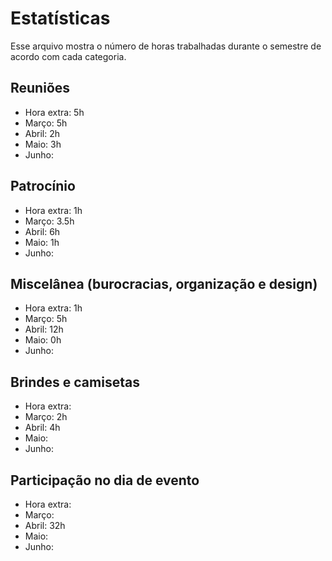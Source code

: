 # Estatísticas
Esse arquivo mostra o número de horas trabalhadas durante o semestre de acordo com cada categoria.

## Reuniões
- Hora extra: 5h
- Março: 5h
- Abril: 2h
- Maio: 3h
- Junho:

## Patrocínio
- Hora extra: 1h
- Março: 3.5h
- Abril: 6h
- Maio: 1h
- Junho:

## Miscelânea (burocracias, organização e design)
- Hora extra: 1h
- Março: 5h
- Abril: 12h
- Maio: 0h
- Junho:

## Brindes e camisetas
- Hora extra:
- Março: 2h
- Abril: 4h
- Maio:
- Junho:

## Participação no dia de evento
- Hora extra:
- Março:
- Abril: 32h
- Maio:
- Junho:
